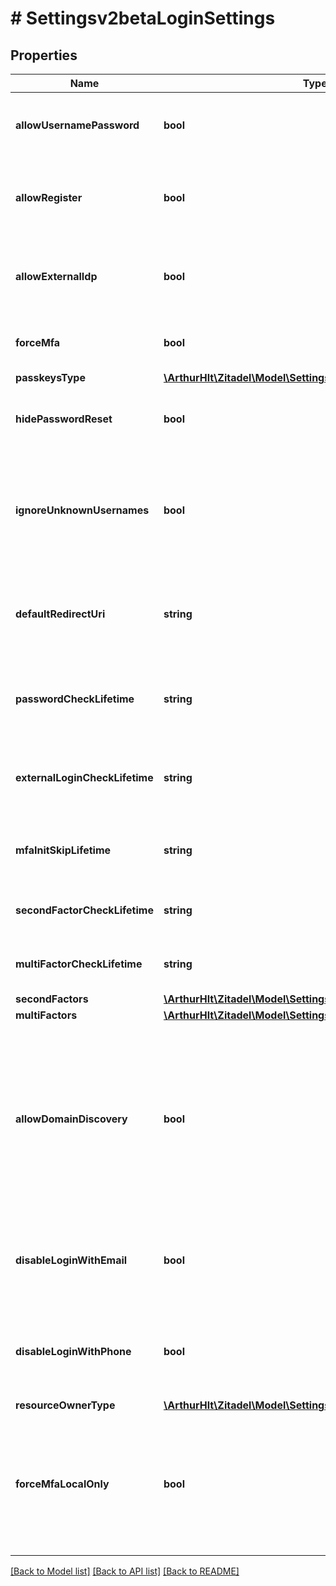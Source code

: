 # # Settingsv2betaLoginSettings

## Properties

Name | Type | Description | Notes
------------ | ------------- | ------------- | -------------
**allowUsernamePassword** | **bool** | defines if a user is allowed to log in with username and password | [optional]
**allowRegister** | **bool** | defines if a person is allowed to register a user on this organization | [optional]
**allowExternalIdp** | **bool** | defines if a user is allowed to add a defined identity provider. E.g. Google auth | [optional]
**forceMfa** | **bool** | defines if a user MUST use a multi-factor to log in | [optional]
**passkeysType** | [**\ArthurHlt\Zitadel\Model\Settingsv2betaPasskeysType**](Settingsv2betaPasskeysType.md) |  | [optional]
**hidePasswordReset** | **bool** | defines if password reset link should be shown in the login screen | [optional]
**ignoreUnknownUsernames** | **bool** | defines if unknown username on login screen directly returns an error or always displays the password screen | [optional]
**defaultRedirectUri** | **string** | defines where the user will be redirected to if the login is started without app context (e.g. from mail) | [optional]
**passwordCheckLifetime** | **string** | Defines after how much time the user has to re-authenticate with the password. | [optional]
**externalLoginCheckLifetime** | **string** | Defines after how much time the user has to re-authenticate with an external provider. | [optional]
**mfaInitSkipLifetime** | **string** | Defines after how much time the mfa prompt will be shown again. | [optional]
**secondFactorCheckLifetime** | **string** | Defines after how long the second factor check is valid. | [optional]
**multiFactorCheckLifetime** | **string** | Defines how long the multi-factor check is valid. | [optional]
**secondFactors** | [**\ArthurHlt\Zitadel\Model\Settingsv2betaSecondFactorType[]**](Settingsv2betaSecondFactorType.md) |  | [optional]
**multiFactors** | [**\ArthurHlt\Zitadel\Model\Settingsv2betaMultiFactorType[]**](Settingsv2betaMultiFactorType.md) |  | [optional]
**allowDomainDiscovery** | **bool** | If set to true, the suffix (@domain.com) of an unknown username input on the login screen will be matched against the org domains and will redirect to the registration of that organization on success. | [optional]
**disableLoginWithEmail** | **bool** | defines if the user can additionally (to the login name) be identified by their verified email address | [optional]
**disableLoginWithPhone** | **bool** | defines if the user can additionally (to the login name) be identified by their verified phone number | [optional]
**resourceOwnerType** | [**\ArthurHlt\Zitadel\Model\Settingsv2betaResourceOwnerType**](Settingsv2betaResourceOwnerType.md) |  | [optional]
**forceMfaLocalOnly** | **bool** | if activated, only local authenticated users are forced to use MFA. Authentication through IDPs won&#39;t prompt a MFA step in the login. | [optional]

[[Back to Model list]](../../README.md#models) [[Back to API list]](../../README.md#endpoints) [[Back to README]](../../README.md)
